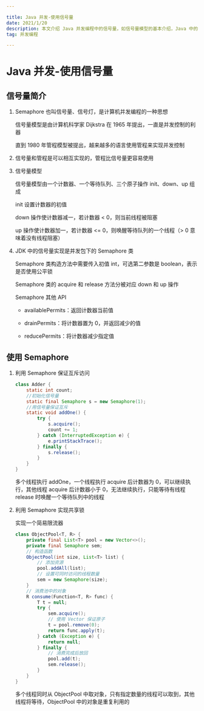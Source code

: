 ```yaml
---

title: Java 并发-使用信号量
date: 2021/1/20
description: 本文介绍 Java 并发编程中的信号量，如信号量模型的基本介绍，Java 中的 Semaphore 类，以及利用 Semaphore 实现互斥访问和共享锁
tag: 并发编程

---
```


# Java 并发-使用信号量

## 信号量简介

1. Semaphore 也叫信号量、信号灯，是计算机并发编程的一种思想

   信号量模型是由计算机科学家 Dijkstra 在 1965 年提出，一直是并发控制的利器

   直到 1980 年管程模型被提出，越来越多的语言使用管程来实现并发控制

2. 信号量和管程是可以相互实现的，管程比信号量更容易使用

3. 信号量模型

   信号量模型由一个计数器、一个等待队列、三个原子操作 init、down、up 组成

   init 设置计数器的初值

   down 操作使计数器减一，若计数器 < 0，则当前线程被阻塞

   up 操作使计数器加一，若计数器 <= 0，则唤醒等待队列的一个线程（> 0 意味着没有线程阻塞）

4. JDK 中的信号量实现是并发包下的 Semaphore 类 

   Semaphore  类构造方法中需要传入初值 int，可选第二参数是 boolean，表示是否使用公平锁

   Semaphore  类的 acquire 和 release 方法分被对应 down 和 up 操作
   
   Semaphore  其他 API
   
   - availablePermits：返回计数器当前值
   - drainPermits：将计数器置为 0，并返回减少的值
   
   - reducePermits：将计数器减少指定值

## 使用 Semaphore

1. 利用 Semaphore 保证互斥访问

   ```java
   class Adder {
       static int count;
       //初始化信号量
       static final Semaphore s = new Semaphore(1);
       //用信号量保证互斥    
       static void addOne() {
           try {
               s.acquire();
               count += 1;
           } catch (InterruptedException e) {
               e.printStackTrace();
           } finally {
               s.release();
           }
       }
   }
   ```

   多个线程执行 addOne，一个线程执行 acquire 后计数器为 0，可以继续执行，其他线程 acquire 后计数器小于 0，无法继续执行，只能等待有线程  release 时唤醒一个等待队列中的线程

2. 利用 Semaphore 实现共享锁

   实现一个简易限流器

   ```java
   class ObjectPool<T, R> {
       private final List<T> pool = new Vector<>();
       private final Semaphore sem;
       // 构造函数
       ObjectPool(int size, List<T> list) {
           // 添加资源
           pool.addAll(list);
           // 设置可同时访问的线程数量
           sem = new Semaphore(size);
       }
       // 消费池中的对象
       R consume(Function<T, R> func) {
           T t = null;
           try {
               sem.acquire();
               // 使用 Vector 保证原子
               t = pool.remove(0);
               return func.apply(t);
           } catch (Exception e) {
               return null;
           } finally {
               // 消费完成后放回
               pool.add(t);
               sem.release();
           }
       }
   }
   ```
   
   多个线程同时从 ObjectPool 中取对象，只有指定数量的线程可以取到，其他线程将等待，ObjectPool 中的对象是重复利用的
